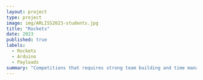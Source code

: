 ```yaml
---
layout: project
type: project
image: img/ARLISS2023-students.jpg
title: "Rockets"
date: 2023
published: true
labels:
  - Rockets
  - Arduino
  - Payloads  
summary: "Competitions that requires strong team building and time management to complete the designed goal."
---
```

